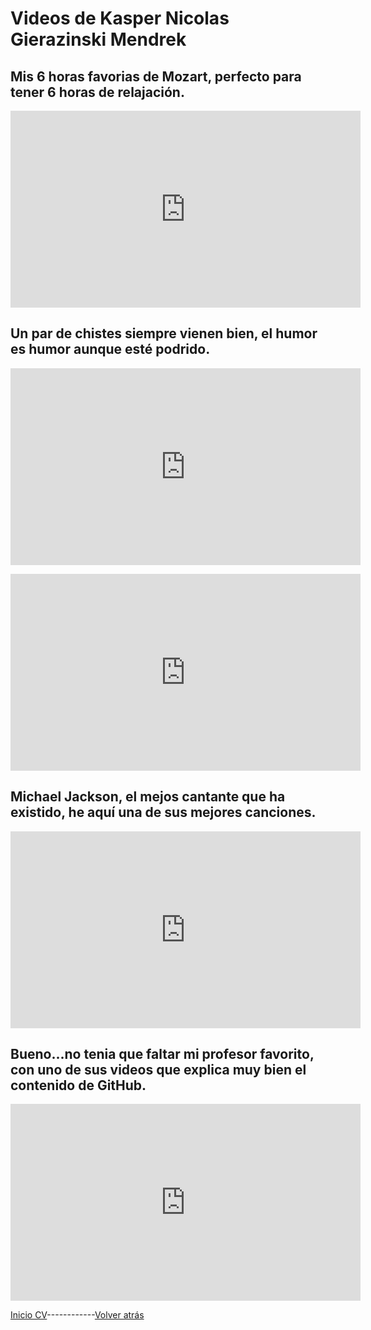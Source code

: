 <p style="color:rgb(0,143,57);"><h1>Videos de Kasper Nicolas Gierazinski Mendrek</h1></p>


<p style="color:rgb(0,0,255);"><h2>Mis 6 horas favorias de Mozart, perfecto para tener 6 horas de relajación.</h2></p>
<iframe width="560" height="315" src="https://www.youtube.com/embed/shoVsQhou-8" frameborder="0" allow="accelerometer; autoplay; clipboard-write; encrypted-media; gyroscope; picture-in-picture" allowfullscreen></iframe>

<p style="color:rgb(0,0,255);"><h2>Un par de chistes siempre vienen bien, el humor es humor aunque esté podrido.</h2></p>
<iframe width="560" height="315" src="https://www.youtube.com/embed/kfdARNpOoNo" frameborder="0" allow="accelerometer; autoplay; clipboard-write; encrypted-media; gyroscope; picture-in-picture" allowfullscreen></iframe>

<p style="color:rgb(0,0,255);"><h2Como no, un poco de ejercicio para hacer en casa y ponerte como este negro...</h2></p>
<iframe width="560" height="315" src="https://www.youtube.com/embed/BQD6ETCounw" frameborder="0" allow="accelerometer; autoplay; clipboard-write; encrypted-media; gyroscope; picture-in-picture" allowfullscreen></iframe>

<p style="color:rgb(0,0,255);"><h2>Michael Jackson, el mejos cantante que ha existido, he aquí una de sus mejores canciones.</h2></p>
<iframe width="560" height="315" src="https://www.youtube.com/embed/QNJL6nfu__Q" frameborder="0" allow="accelerometer; autoplay; clipboard-write; encrypted-media; gyroscope; picture-in-picture" allowfullscreen></iframe>

<p style="color:rgb(0,0,255);"><h2>Bueno...no tenia que faltar mi profesor favorito, con uno de sus videos que explica muy bien el contenido de GitHub.</h2></p>
<iframe width="560" height="315" src="https://www.youtube.com/embed/SJf4iTkMNPo" frameborder="0" allow="accelerometer; autoplay; clipboard-write; encrypted-media; gyroscope; picture-in-picture" allowfullscreen></iframe>

[Inicio CV](README.md)------------[Volver atrás](Trabajos.md)

<p style="color:rgb(0,143,57);"></p>

